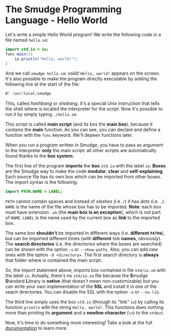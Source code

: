 # The Smudge Programming Language - Hello World

Let's write a simple Hello World program!
We write the following code in a file named `hello.sm`:
```as
import std.io = io;
func main(){
    io.println("Hello, world!");
}
```
And we call `smudge hello.sm`: *voilà!* `Hello, world!` appears on the screen.
It's also possible to make the program directly executable by adding the
following line at the start of the file:
```as
#! /usr/local/smudge
```
This, called *hashbang* or *shabang*, it's a special Unix instruction that
tells the shell where is located the interpreter for the script.
Now it's possible to run it by simply typing `./hello.sm`.

This script is called **main script** (and its box the **main box**), because
it contains the **main** function.
As you can see, you can declare and define a function with the `func` keyword.
We'll depeen functions later.

When you run a program written in Smudge, you have to pass as argument to the
interpreter **only** the main script:
all other scripts are automatically found thanks to the **box system**.

The first line of the program **imports** the **box** `std.io` with the label
`io`.
**Boxes** are the Smudge way to make the code **modular**, **clear** and
**self-explaining**.
Each source file has its own box which can be imported from other boxes.
The import syntax is the following:
```as
import PATH.NAME = LABEL;
```
`PATH` cannot contain spaces and instead of *slashes* (i.e. `/`) it has
*dots* (i.e. `.`).
`NAME` is the name of the file whose box has to be imported. **Note**: each box
must have extension `.sm` (the **main box is an exception**), which is not part
of `NAME`.
`LABEL` is the name used by the current box as **link** to the imported box.

The same box **shouldn't** be imported in different ways (i.e. **different
`PATH`s**), but can be imported different times (with **different** link
**names**, obviously).
The **search directories** (i.e. the directories where the boxes are searched)
can be shown with the option `-s` or `--show-paths`.
Also, you can add new ones with the option `-D <directory>`. The first search
directory is **always** that folder where is contained the main script.

So, the import statement above, imports box contained in file `std/io.sm` with
the label `io`. Actually, there's no `std/io.sm` file because the **S**mudge
**S**tandard **L**ibrary is **native** (that doesn't mean non-customizable) but
you can write your own implementation of the **SSL** and install it in one of
the seach directories. You can disable the SSL with the option `-n` or
`--no-lib`.

The third line simply uses the box `std.io` (through its "link" `io`) by
calling its function `println` with the string `Hello, world!`. This functions
does nothing more than printing its **argument** and a **newline character**
(`\n`) to the `stdout`.

Now, it's time to do something more interesting!
Take a look at the full [documentation](https://smudgelang.github.io/smudge/)
to learn more.
